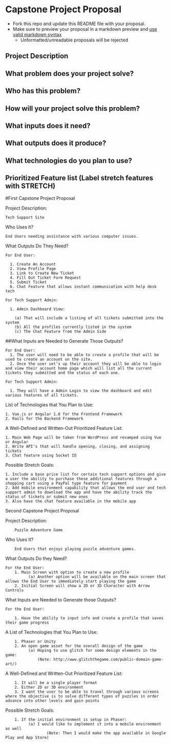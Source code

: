 # Capstone Project Proposal

* Fork this repo and update this README file with your proposal.
* Make sure to preview your proposal in a markdown preview and [use valid markdown syntax](https://help.github.com/articles/basic-writing-and-formatting-syntax/)
  * Unformatted/unreadable proposals will be rejected

## Project Description


## What problem does your project solve?


## Who has this problem?


## How will your project solve this problem?


## What inputs does it need?


## What outputs does it produce?


## What technologies do you plan to use?


## Prioritized Feature list (Label stretch features with STRETCH)


#First Capstone Project Proposal

Project Description:

    Tech Support Site

Who Uses It?

    End Users needing assistance with various computer issues.

What Outputs Do They Need?

    For End User:

      1. Create An Account
      2. View Profile Page
      3. Link to Create New Ticket
      4. Fill Out Ticket Form Request
      5. Submit Ticket
      6. Chat Feature that allows instant communication with help desk tech

    For Tech Support Admin:

      1. Admin Dashboard View:

        (a) That will include a listing of all tickets submitted into the system
        (b) All the profiles currently listed in the system
        (c) The Chat Feature from the Admin Side

##What Inputs are Needed to Generate Those Outputs?

    For End User:
      1. The user will need to be able to create a profile that will be used to create an account on the site.
      2. Once the user set’s up their account they will be able to login and view their account home page which will list all the current tickets they submitted and the status of each one.

    For Tech Support Admin:

      1. They will have a Admin Login to view the dashboard and edit various features of all tickets.

List of Technologies that You Plan to Use:

    1. Vue.js or Angular 1.6 for the Frontend Framework
    2. Rails for the Backend Framework

A Well-Defined and Written-Out Prioritized Feature List:

    1. Main Web Page will be taken from WordPress and revamped using Vue or Angular
    2. Write API's that will handle opening, closing, and assigning tickets
    3. Chat feature using Socket IO

Possible Stretch Goals:

    1. Include a base price list for certain tech support options and give a user the ability to purchase these additional features through a shopping cart using a PayPal type feature for payment
    2. Add mobile environment capability that allows the end user and tech support admin to download the app and have the ability track the status of tickets or submit new ones
    3. Also have the chat feature available in the mobile app





Second Capstone Project Proposal

Project Description:

        Puzzle Adventure Game

Who Uses It?

        End Users that enjoys playing puzzle adventure games.

What Outputs Do they Need?

    For the End User:
        1. Main Screen with option to create a new profile
              (a) Another option will be available on the main screen that allows the End User to immediately start playing the game
        2. Initial Screen will show a 2D or 3D Character with Arrow Controls

What Inputs are Needed to Generate those Outputs?

    For the End User:

        1. Have the ability to input info and create a profile that saves their game progress

A List of Technologies that You Plan to Use:

        1. Phaser or Unity
        2. An open game asset for the overall design of the game
              (a) Hoping to use glitch for some design elements in the game:
                  (Note: http://www.glitchthegame.com/public-domain-game-art/)

A Well-Defined and Written-Out Prioritized Feature List:

        1. It will be a single player format
        2. Either 2D or 3D environment
        3. I want the user to be able to travel through various screens where the objective is to solve different types of puzzles in order advance into other levels and gain points

Possible Stretch Goals:

        1. If the initial environment is setup in Phaser:
              (a) I would like to implement it into a mobile environment as well
                      (Note: Then I would make the app available in Google Play and App Store)
